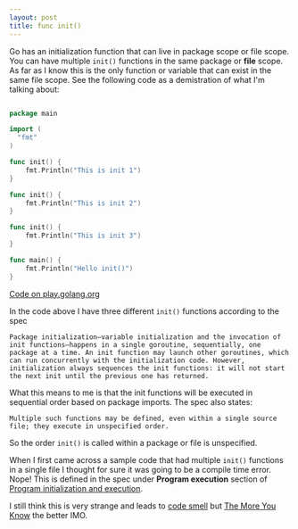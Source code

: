 ```yaml
---
layout: post
title: func init()
---
```


Go has an initialization function that can live in package scope or file scope.  You can have multiple `init()` functions in the same package or **file** scope.  As far as I know this is the only function or variable that can exist in the same file scope.  See the following code as a demistration of what I'm talking about:

```go

package main

import (
  "fmt"
)

func init() {
	fmt.Println("This is init 1")
}

func init() {
	fmt.Println("This is init 2")
}

func init() {
	fmt.Println("This is init 3")
}

func main() {
	fmt.Println("Hello init()")	
}
```
[Code on play.golang.org](http://play.golang.org/p/r1hnfAZb_J)

In the code above I have three different `init()` functions according to the spec 

```
Package initialization—variable initialization and the invocation of init functions—happens in a single goroutine, sequentially, one package at a time. An init function may launch other goroutines, which can run concurrently with the initialization code. However, initialization always sequences the init functions: it will not start the next init until the previous one has returned.
```

What this means to me is that the init functions will be executed in sequential order based on package imports.  The spec also states:

`Multiple such functions may be defined, even within a single source file; they execute in unspecified order.` 

So the order `init()` is called within a package or file is unspecified.

When I first came across a sample code that had multiple `init()` functions in a single file I thought for sure it was going to be a compile time error.  Nope!  This is defined in the spec under **Program execution** section of [Program initialization and execution](http://golang.org/ref/spec#Program_initialization_and_execution).

I still think this is very strange and leads to [code smell](http://en.wikipedia.org/wiki/Code_smell) but [The More You Know](http://media.tumblr.com/tumblr_lptp0wk3TW1qc9ljx.gif) the better IMO.